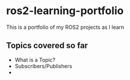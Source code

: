 # ros2-learning-portfolio
This is a portfolio of my ROS2 projects as I learn  
  
## Topics covered so far  
* What is a Topic?
* Subscribers/Publishers
* 
